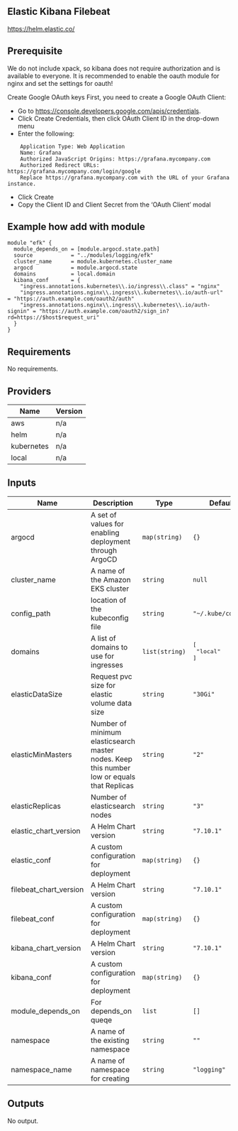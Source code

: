 ## Elastic Kibana Filebeat

https://helm.elastic.co/


## Prerequisite

We do not include xpack, so kibana does not require authorization and is available to everyone. It is recommended to enable the oauth module for nginx and set the settings for oauth!

Create Google OAuth keys
First, you need to create a Google OAuth Client:

* Go to https://console.developers.google.com/apis/credentials.
* Click Create Credentials, then click OAuth Client ID in the drop-down menu
* Enter the following:
```
    Application Type: Web Application
    Name: Grafana
    Authorized JavaScript Origins: https://grafana.mycompany.com
    Authorized Redirect URLs: https://grafana.mycompany.com/login/google
    Replace https://grafana.mycompany.com with the URL of your Grafana instance.
```
* Click Create
* Copy the Client ID and Client Secret from the ‘OAuth Client’ modal


## Example how add with module
```
module "efk" {
  module_depends_on = [module.argocd.state.path]
  source            = "../modules/logging/efk"
  cluster_name      = module.kubernetes.cluster_name
  argocd            = module.argocd.state
  domains           = local.domain
  kibana_conf       = {
    "ingress.annotations.kubernetes\\.io/ingress\\.class" = "nginx"
    "ingress.annotations.nginx\\.ingress\\.kubernetes\\.io/auth-url"    = "https://auth.example.com/oauth2/auth"
    "ingress.annotations.nginx\\.ingress\\.kubernetes\\.io/auth-signin" = "https://auth.example.com/oauth2/sign_in?rd=https://$host$request_uri"
  }
}
```


## Requirements

No requirements.

## Providers

| Name | Version |
|------|---------|
| aws | n/a |
| helm | n/a |
| kubernetes | n/a |
| local | n/a |

## Inputs

| Name | Description | Type | Default | Required |
|------|-------------|------|---------|:--------:|
| argocd | A set of values for enabling deployment through ArgoCD | `map(string)` | `{}` | no |
| cluster\_name | A name of the Amazon EKS cluster | `string` | `null` | no |
| config\_path | location of the kubeconfig file | `string` | `"~/.kube/config"` | no |
| domains | A list of domains to use for ingresses | `list(string)` | <pre>[<br>  "local"<br>]</pre> | no |
| elasticDataSize | Request pvc size for elastic volume data size | `string` | `"30Gi"` | no |
| elasticMinMasters | Number of minimum elasticsearch master nodes. Keep this number low or equals that Replicas | `string` | `"2"` | no |
| elasticReplicas | Number of elasticsearch nodes | `string` | `"3"` | no |
| elastic\_chart\_version | A Helm Chart version | `string` | `"7.10.1"` | no |
| elastic\_conf | A custom configuration for deployment | `map(string)` | `{}` | no |
| filebeat\_chart\_version | A Helm Chart version | `string` | `"7.10.1"` | no |
| filebeat\_conf | A custom configuration for deployment | `map(string)` | `{}` | no |
| kibana\_chart\_version | A Helm Chart version | `string` | `"7.10.1"` | no |
| kibana\_conf | A custom configuration for deployment | `map(string)` | `{}` | no |
| module\_depends\_on | For depends\_on queqe | `list` | `[]` | no |
| namespace | A name of the existing namespace | `string` | `""` | no |
| namespace\_name | A name of namespace for creating | `string` | `"logging"` | no |

## Outputs

No output.